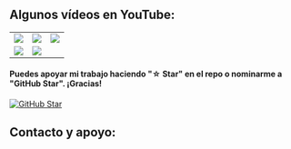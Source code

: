 <!--
**DOCK-PI3/DOCK-PI3** is a ✨ _special_ ✨ repository because its `README.md` (this file) appears on your GitHub profile.

Here are some ideas to get you started:

- 🔭 I’m currently working on ...
- 🌱 I’m currently learning ...
- 👯 I’m looking to collaborate on ...
- 🤔 I’m looking for help with ...
- 💬 Ask me about ...
- 📫 How to reach me: ...
- 😄 Pronouns: ...
- ⚡ Fun fact: ...
-->

## Algunos vídeos en YouTube:

<table style="width:100%">
<tr>
<td>
<a href="https://www.youtube.com/watch?v=kny1v10gtis">
<img src="https://i.ytimg.com/an_webp/kny1v10gtis/mqdefault_6s.webp?du=3000&sqp=CNvayp8G&rs=AOn4CLCJGRpkgUYbXHi0KBmn5SjbFg2cnA">
</a>
</td>
<td>
<a href="https://youtu.be/TNJBdzKoy7w">
<img src="https://i.ytimg.com/an_webp/TNJBdzKoy7w/mqdefault_6s.webp?du=3000&sqp=CJzNyp8G&rs=AOn4CLBtOJW1B7-ZSgjIB764hcPm5WRj_Q">
</a>
</td>
<td>
<a href="https://youtu.be/yqUKkd5LCfY">
<img src="https://i.ytimg.com/an_webp/yqUKkd5LCfY/mqdefault_6s.webp?du=3000&sqp=CO7lyp8G&rs=AOn4CLDcwPxxEGyY0T-mL9B79KMD6ZB6Zw">
</a>
</td>
</tr>
<tr>
<td>
<a href="https://www.youtube.com/watch?v=Fwa_EQlMlhQ">
<img src="https://i.ytimg.com/vi/Fwa_EQlMlhQ/hqdefault.jpg?sqp=-oaymwE2CNACELwBSFXyq4qpAygIARUAAIhCGAFwAcABBvABAfgB_gmAAtAFigIMCAAQARhFIEUoZTAP&rs=AOn4CLDNm_i5RdAu_ukz_hp1QvwOwFLuDA">
</a>
</td>
<td>
<a href="https://youtu.be/1Yz8nJ-kITQ">
<img src="https://i.ytimg.com/an_webp/1Yz8nJ-kITQ/mqdefault_6s.webp?du=3000&sqp=CPTwyp8G&rs=AOn4CLBG8ORkkh9-3GEn7NyZ2g5jIgJUWA">
</a>
</td>
<td>
</tr>
</table>

#### Puedes apoyar mi trabajo haciendo "☆ Star" en el repo o nominarme a "GitHub Star". ¡Gracias!

[![GitHub Star](https://img.shields.io/badge/GitHub-Nominar_a_star-yellow?style=for-the-badge&logo=github&logoColor=white&labelColor=101010)](https://stars.github.com/nominate/)


## Contacto y apoyo:
